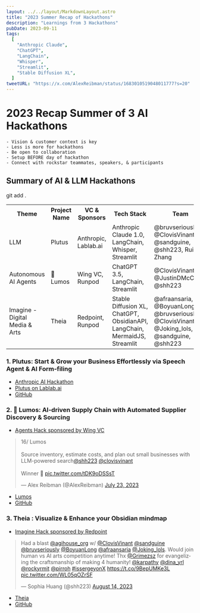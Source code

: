 ```yaml
---
layout: ../../layout/MarkdownLayout.astro
title: "2023 Summer Recap of Hackathons"
description: "Learnings from 3 Hackathons"
pubDate: 2023-09-11
tags:
  [
    "Anthropic Claude",
    "ChatGPT",
    "LangChain",
    "Whisper",
    "Streamlit",
    "Stable Diffusion XL",
  ]
tweetURL: "https://x.com/AlexReibman/status/1683010519048011777?s=20"
---
```


# 2023 Recap Summer of 3 AI Hackathons

```
- Vision & customer context is key
- Less is more for hackathons
- Be open to collaboration
- Setup BEFORE day of hackathon
- Connect with rockstar teammates, speakers, & participants
```

## Summary of AI & LLM Hackathons

<table>
<tr>
    <th>Theme</th>
    <th>Project Name</th>
    <th>VC & Sponsors</th>
    <th>Tech Stack</th>
    <th>Team</th>
    <th>Location</th>
    <th>Time</th>
</tr>
<tr>
    <td>LLM</td>git add .
    <td>Plutus</td>
    <td>Anthropic, Lablab.ai</td>
    <td>Anthropic Claude 1.0, LangChain, Whisper, Streamlit</td>
    <td>@bruvseriously, @ClovisVinant, @sandguine, @shh223, RuiRui Zhang</td>
    <td>Remote</td>
    <td>June</td>
</tr>
<tr>
    <td>Autonomous AI Agents</td>
    <td>🥈 Lumos</td>
    <td>Wing VC, Runpod</td>
    <td>ChatGPT 3.5, LangChain, Streamlit</td>
    <td>@ClovisVinant, @JustinDMcCarty, @shh223</td>
    <td>AGI House</td>
    <td>July</td>
</tr>
<tr>
    <td>Imagine - Digital Media & Arts</td>
    <td>Theia</td>
    <td>Redpoint, Runpod</td>
    <td>Stable Diffusion XL, ChatGPT, ObsidianAPI, LangChain, MermaidJS, Streamlit</td>
    <td>@afraansaria, @BoyuanLong, @bruvseriously, @ClovisVinant, @Joking_lols, @sandguine, @shh223</td>
    <td>AGI House</td>
    <td>Aug</td>
</tr>
</table>

### 1. Plutus: Start & Grow your Business Effortlessly via Speech Agent & AI Form-filing

- [Anthropic AI Hackathon](https://lablab.ai/event/anthropic-ai-hackathon)
- [Plutus on Lablab.ai](https://lablab.ai/event/anthropic-ai-hackathon/noisebridge-ai/plutus)
- [GitHub](https://github.com/Sivolc2/anthacks_streamlit)

### 2. 🥈 Lumos: AI-driven Supply Chain with Automated Supplier Discovery & Sourcing

- [Agents Hack sponsored by Wing VC](https://www.wing.vc/)

<blockquote class="twitter-tweet"><p lang="en" dir="ltr">16/ Lumos<br><br>Source inventory, estimate costs, and plan out small businesses with LLM-powered search<a href="https://twitter.com/shh223?ref_src=twsrc%5Etfw">@shh223</a> <a href="https://twitter.com/ClovisVinant?ref_src=twsrc%5Etfw">@clovisvinant</a><br><br>Winner 🥈 <a href="https://t.co/tDK9oDSSsT">pic.twitter.com/tDK9oDSSsT</a></p>&mdash; Alex Reibman (@AlexReibman) <a href="https://twitter.com/AlexReibman/status/1683010519048011777?ref_src=twsrc%5Etfw">July 23, 2023</a></blockquote> <script async src="https://platform.twitter.com/widgets.js" charset="utf-8"></script>

- [Lumos](https://docs.google.com/presentation/d/11IgGIB6nobl1__0vYSgZjL5a_ryAhu7TbGENz4WHPuI/edit?usp=sharing)
- [GitHub](https://github.com/Sivolc2/auto_wing_hacks)

### 3. Theia : Visualize & Enhance your Obsidian mindmap

- [Imagine Hack sponsored by Redpoint](https://www.redpoint.com/)

<blockquote class="twitter-tweet"><p lang="en" dir="ltr">Had a blast <a href="https://twitter.com/agihouse_org?ref_src=twsrc%5Etfw">@agihouse_org</a> w/ <a href="https://twitter.com/ClovisVinant?ref_src=twsrc%5Etfw">@ClovisVinant</a> <a href="https://twitter.com/sandguine?ref_src=twsrc%5Etfw">@sandguine</a> <a href="https://twitter.com/bruvseriously?ref_src=twsrc%5Etfw">@bruvseriously</a> <a href="https://twitter.com/BoyuanLong?ref_src=twsrc%5Etfw">@BoyuanLong</a> <a href="https://twitter.com/AfraAnsaria?ref_src=twsrc%5Etfw">@afraansaria</a> <a href="https://twitter.com/Joking_lols?ref_src=twsrc%5Etfw">@Joking_lols</a>. Would join human vs AI arts competition anytime! Thx <a href="https://twitter.com/Grimezsz?ref_src=twsrc%5Etfw">@Grimezsz</a> for evangelizing the craftsmanship of making 4 humanity! <a href="https://twitter.com/karpathy?ref_src=twsrc%5Etfw">@karpathy</a> <a href="https://twitter.com/dina_yrl?ref_src=twsrc%5Etfw">@dina_yrl</a> <a href="https://twitter.com/rockyrmit?ref_src=twsrc%5Etfw">@rockyrmit</a> <a href="https://twitter.com/pirroh?ref_src=twsrc%5Etfw">@pirroh</a> <a href="https://twitter.com/hashtag/issergeyonX?src=hash&amp;ref_src=twsrc%5Etfw">#issergeyonX</a> <a href="https://t.co/9BepUMKe3L">https://t.co/9BepUMKe3L</a> <a href="https://t.co/WL05qOZrSF">pic.twitter.com/WL05qOZrSF</a></p>&mdash; Sophia Huang (@shh223) <a href="https://twitter.com/shh223/status/1691162833302773760?ref_src=twsrc%5Etfw">August 14, 2023</a></blockquote> <script async src="https://platform.twitter.com/widgets.js" charset="utf-8"></script>

- [Theia](https://tome.app/healthleap/theia-your-self-organizing-visual-graph-cll8ipkcy0272jo5pbh7pkr02)
- [GitHub](https://github.com/Sivolc2/redpoint_hacks/tree/main)

